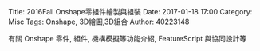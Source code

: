 Title: 2016Fall Onshape零組件繪製與組裝
Date: 2017-01-18 17:00
Category: Misc
Tags: Onshape, 3D繪圖,3D組合 
Author: 40223148

有關 Onshape 零件, 組件, 機構模擬等功能介紹, FeatureScript 與協同設計等


<!-- PELICAN_END_SUMMARY -->
